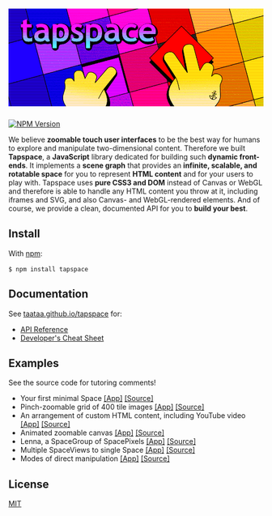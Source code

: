 # ![tapspace](docs/banner.png?raw=true)

[![NPM Version](https://badge.fury.io/js/tapspace.svg)](https://www.npmjs.com/package/tapspace)

We believe **zoomable touch user interfaces** to be the best way for humans to explore and manipulate two-dimensional content. Therefore we built **Tapspace**, a **JavaScript** library dedicated for building such **dynamic front-ends**. It implements a **scene graph** that provides an **infinite, scalable, and rotatable space** for you to represent **HTML content** and for your users to play with. Tapspace uses **pure CSS3 and DOM** instead of Canvas or WebGL and therefore is able to handle any HTML content you throw at it, including iframes and SVG, and also Canvas- and WebGL-rendered elements. And of course, we provide a clean, documented API for you to **build your best**.


## Install

With [npm](https://www.npmjs.com/package/tapspace):

    $ npm install tapspace


## Documentation

See [taataa.github.io/tapspace](http://taataa.github.io/tapspace) for:
- [API Reference](http://taataa.github.io/tapspace/api)
- [Developer's Cheat Sheet](http://taataa.github.io/tapspace/dev)


## Examples

See the source code for tutoring comments!

- Your first minimal Space [[App]](https://rawgit.com/taataa/tapspace/development/examples/minimal/index.html) [[Source]](examples/minimal/index.html)
- Pinch-zoomable grid of 400 tile images [[App]](https://rawgit.com/taataa/tapspace/development/examples/tiles/index.html) [[Source]](examples/tiles/index.html)
- An arrangement of custom HTML content, including YouTube video [[App]](https://rawgit.com/taataa/tapspace/development/examples/html/index.html) [[Source]](examples/html/index.html)
- Animated zoomable canvas [[App]](https://rawgit.com/taataa/tapspace/development/examples/canvas/index.html) [[Source]](examples/canvas/index.html)
- Lenna, a SpaceGroup of SpacePixels [[App]](https://rawgit.com/taataa/tapspace/development/examples/pixels/index.html) [[Source]](examples/pixels/index.html)
- Multiple SpaceViews to single Space [[App]](https://rawgit.com/taataa/tapspace/development/examples/multiview/index.html) [[Source]](examples/multiview/index.html)
- Modes of direct manipulation [[App]](https://rawgit.com/taataa/tapspace/development/examples/modes/index.html) [[Source]](examples/modes/index.html)


## License

[MIT](LICENSE)
